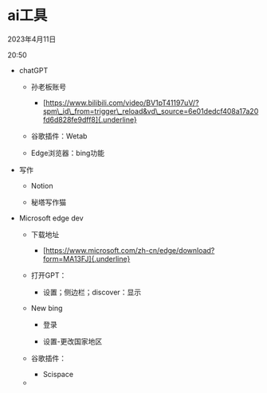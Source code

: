 # ai工具


2023年4月11日

20:50

 

-   chatGPT

    -   孙老板账号

        -   [https://www.bilibili.com/video/BV1pT41197uV/?spm\_id\_from=trigger\_reload&vd\_source=6e01dedcf408a17a20fd6d828fe9dff8]{.underline}

    -   谷歌插件：Wetab

    -   Edge浏览器：bing功能

-   写作

    -   Notion

    -   秘塔写作猫

-   Microsoft edge dev

    -   下载地址

        -   [https://www.microsoft.com/zh-cn/edge/download?form=MA13FJ]{.underline}

    -   打开GPT：

        -   设置；侧边栏；discover：显示

    -   New bing

        -   登录

        -   设置-更改国家地区

    -   谷歌插件：

        -   Scispace

    -    

>  
